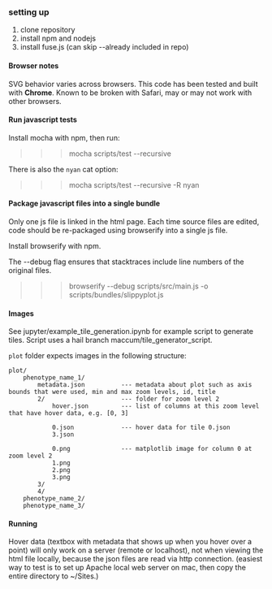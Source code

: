 ### setting up 
1. clone repository
2. install npm and nodejs
3. install fuse.js (can skip --already included in repo)

#### Browser notes

SVG behavior varies across browsers. This code has been tested and built with **Chrome**. 
Known to be broken with Safari, may or may not work with other browsers.

#### Run javascript tests

Install mocha with npm, then run:

>>> mocha scripts/test --recursive

There is also the `nyan` cat option:

>>> mocha scripts/test --recursive -R nyan

#### Package javascript files into a single bundle

Only one js file is linked in the html page. Each time source files are edited, code
should be re-packaged using browserify into a single js file.

Install browserify with npm.

The --debug flag ensures that stacktraces include line numbers of the original files.

>>> browserify --debug scripts/src/main.js -o scripts/bundles/slippyplot.js

#### Images

See jupyter/example_tile_generation.ipynb for example script to generate tiles.
Script uses a hail branch maccum/tile_generator_script.

`plot` folder expects images in the following structure:

```
plot/
    phenotype_name_1/
        metadata.json          --- metadata about plot such as axis bounds that were used, min and max zoom levels, id, title
        2/                     --- folder for zoom level 2
            hover.json         --- list of columns at this zoom level that have hover data, e.g. [0, 3]

            0.json             --- hover data for tile 0.json
            3.json

            0.png              --- matplotlib image for column 0 at zoom level 2
            1.png
            2.png
            3.png
        3/
        4/
    phenotype_name_2/
    phenotype_name_3/
```

#### Running

Hover data (textbox with metadata that shows up when you hover over
a point) will only work on a server (remote or localhost), not when 
viewing the html file locally, because the json files are read via
http connection. (easiest way to test is to set up Apache local 
web server on mac, then copy the entire directory to ~/Sites.) 
